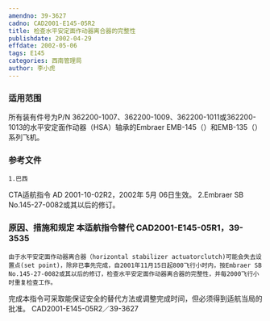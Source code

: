 ```yaml
---
amendno: 39-3627
cadno: CAD2001-E145-05R2
title: 检查水平安定面作动器离合器的完整性
publishdate: 2002-04-29
effdate: 2002-05-06
tags: E145
categories: 西南管理局
author: 李小虎
---
```


### 适用范围 
所有装有件号为P/N 362200-1007、362200-1009、362200-1011或362200-1013的水平安定面作动器（HSA）轴承的Embraer EMB-145（）和EMB-135（）系列飞机。

<!--more-->
### 参考文件
    1.巴西 
CTA适航指令 AD 2001-10-02R2，2002年 5月 06日生效。
    2.Embraer SB No.145-27-0082或其以后的修订。

### 原因、措施和规定 本适航指令替代 CAD2001-E145-05R1，39-3535
    由于水平安定面作动器离合器（horizontal stabilizer actuatorclutch)可能会失去设置点(set point)，除非已事先完成，自2001年11月15日起800飞行小时内，按Embraer SB No.145-27-0082或其以后的修订，检查水平安定面作动器离合器的完整性，并每2000飞行小时重复检查工作。 
完成本指令可采取能保证安全的替代方法或调整完成时间，但必须得到适航当局的批准。
  CAD2001-E145-05R2／39-3627   
